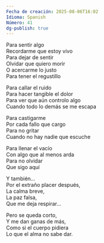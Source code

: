 ```yaml
---
Fecha de creación: 2025-08-06T16:02
Idioma: Spanish
Número: 41
dg-publish: true
---
```

Para sentir algo  
Recordarme que estoy vivo  
Para dejar de sentir  
Olvidar que quiero morir  
O acercarme lo justo  
Para tener el regustillo

Para callar el ruido  
Para hacer tangible el dolor  
Para ver que aún controlo algo  
Cuando todo lo demás se me escapa

Para castigarme  
Por cada fallo que cargo  
Para no gritar  
Cuando no hay nadie que escuche

Para llenar el vacío  
Con algo que al menos arda  
Para no olvidar  
Que sigo aquí

Y también…  
Por el extraño placer después,  
La calma breve,  
La paz falsa,  
Que me deja respirar…

Pero se queda corto,  
Y me dan ganas de más,  
Como si el cuerpo pidiera  
Lo que el alma no sabe dar.
